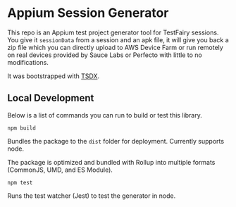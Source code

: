 # Appium Session Generator

This repo is an Appium test project generator tool for TestFairy sessions. You give it `sessionData` from a session and an apk file, it will give you back a zip file which you can directly upload to AWS Device Farm or run remotely on real devices provided by Sauce Labs or Perfecto with little to no modifications.

It was bootstrapped with [TSDX](https://github.com/jaredpalmer/tsdx).

## Local Development

Below is a list of commands you can run to build or test this library.

`npm build`

Bundles the package to the `dist` folder for deployment. Currently supports node.

The package is optimized and bundled with Rollup into multiple formats (CommonJS, UMD, and ES Module).

`npm test`

Runs the test watcher (Jest) to test the generator in node.
